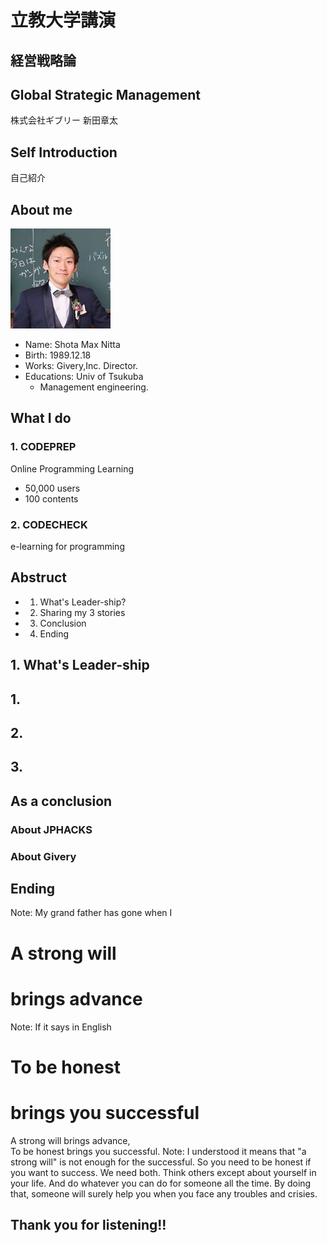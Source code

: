 # 立教大学講演
## 経営戦略論
## Global Strategic Management
株式会社ギブリー 新田章太



## Self Introduction
自己紹介


## About me
![](assets/images/avatar.png)
- Name: Shota Max Nitta
- Birth: 1989.12.18
- Works: Givery,Inc. Director.
- Educations: Univ of Tsukuba
  - Management engineering.


## What I do


<!-- .slide: data-background-image="assets/images/codeprep_top.jpg" -->
### 1. CODEPREP
Online Programming Learning
- 50,000 users
- 100 contents







### 2. CODECHECK
e-learning for programming









## Abstruct


- 1. What's Leader-ship?
- 2. Sharing my 3 stories
- 3. Conclusion
- 4. Ending



## 1. What's Leader-ship



## 1.
## 2.
## 3.


## As a conclusion



### About JPHACKS



### About Givery



## Ending
Note:
My grand father has gone when I


<!-- .slide: data-background="assets/images/granpa.jpg" data-background-size="auto 100%"-->
# A strong will <!-- .element: class="fragment" data-fragment-index="1" -->
# brings advance<!-- .element: class="fragment" data-fragment-index="2" -->
Note:
If it says in English


<!-- .slide: data-background="assets/images/granpa.jpg" data-background-size="auto 100%"-->
# To be honest<!-- .element: class="fragment" data-fragment-index="1" -->
# brings you successful<!-- .element: class="fragment" data-fragment-index="2" -->


<!-- .slide: data-background="assets/images/granpa.jpg" data-background-size="auto 100%"-->
A strong will brings advance, <br>To be honest brings you successful.
Note:
I understood it means that "a strong will" is not enough for the successful.
So you need to be honest if you want to success. We need both.
Think others except about yourself in your life.
And do whatever you can do for someone all the time.
By doing that, someone will surely help you when you face any troubles and crisies.


## Thank you for listening!!
